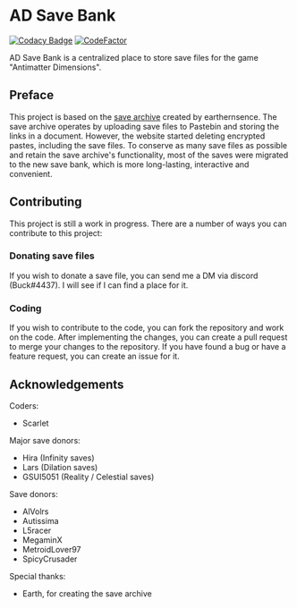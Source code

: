 # AD Save Bank

[![Codacy Badge](https://api.codacy.com/project/badge/Grade/c4ecfb67fb474461be82697169379392)](https://app.codacy.com/gh/Buck4437/save-bank?utm_source=github.com&utm_medium=referral&utm_content=Buck4437/save-bank&utm_campaign=Badge_Grade_Settings)
[![CodeFactor](https://www.codefactor.io/repository/github/buck4437/save-bank/badge)](https://www.codefactor.io/repository/github/buck4437/save-bank)

AD Save Bank is a centralized place to store save files for the game "Antimatter Dimensions".

## Preface
This project is based on the [save archive](https://docs.google.com/document/d/1wkUvOwlFvTMCiTPvAjVNyuaILNRE6zoXms2S8R2RtA8/edit) created by earthernsence.
The save archive operates by uploading save files to Pastebin and storing the links in a document. However, the website started deleting encrypted pastes, including the save files.
To conserve as many save files as possible and retain the save archive's functionality, most of the saves were migrated to the new save bank, which is more long-lasting, interactive and convenient.

## Contributing
This project is still a work in progress. There are a number of ways you can contribute to this project:

### Donating save files
If you wish to donate a save file, you can send me a DM via discord (Buck#4437). I will see if I can find a place for it.

### Coding
If you wish to contribute to the code, you can fork the repository and work on the code. After implementing the changes, you can create a pull request to merge your changes to the repository. If you have found a bug or have a feature request, you can create an issue for it.

## Acknowledgements
Coders:
-   Scarlet

Major save donors:
-   Hira (Infinity saves)
-   Lars (Dilation saves)
-   GSUI5051 (Reality / Celestial saves)

Save donors:
-   AlVolrs
-   Autissima
-   L5racer
-   MegaminX
-   MetroidLover97
-   SpicyCrusader

Special thanks:
-   Earth, for creating the save archive
